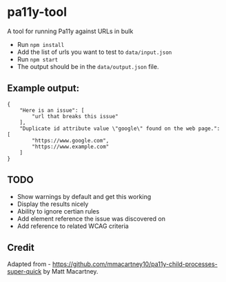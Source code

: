 # pa11y-tool

A tool for running Pa11y against URLs in bulk

-   Run `npm install`
-   Add the list of urls you want to test to `data/input.json`
-   Run `npm start`
-   The output should be in the `data/output.json` file.

## Example output:

```
{
    "Here is an issue": [
        "url that breaks this issue"
    ],
    "Duplicate id attribute value \"google\" found on the web page.": [
        "https://www.google.com",
        "https://www.example.com"
    ]
}
```

## TODO

-   Show warnings by default and get this working
-   Display the results nicely
-   Ability to ignore certian rules
-   Add element reference the issue was discovered on
-   Add reference to related WCAG criteria

## Credit

Adapted from - https://github.com/mmacartney10/pa11y-child-processes-super-quick by Matt Macartney.
